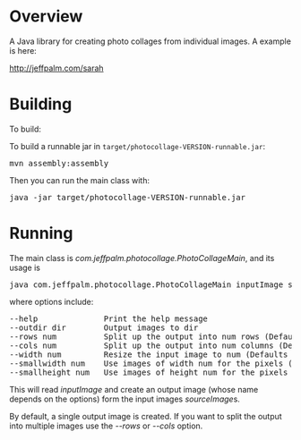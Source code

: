 # Overview

A Java library for creating photo collages from individual images. A example is here:

  http://jeffpalm.com/sarah
  
# Building

To build:

To build a runnable jar in `target/photocollage-VERSION-runnable.jar`:

<pre>
mvn assembly:assembly
</pre>

Then you can run the main class with:
<pre>
java -jar target/photocollage-VERSION-runnable.jar
</pre>

# Running

The main class is *com.jeffpalm.photocollage.PhotoCollageMain*, and its usage is

<pre>
java com.jeffpalm.photocollage.PhotoCollageMain inputImage sourceImage+ [option+]
</pre>

where options include:

<pre>
--help              Print the help message
--outdir dir        Output images to dir
--rows num          Split up the output into num rows (Defaults to 1)
--cols num          Split up the output into num columns (Defaults to 1)
--width num         Resize the input image to num (Defaults to 200px)
--smallwidth num    Use images of width num for the pixels (Defaults to 50px)
--smallheight num   Use images of height num for the pixels (Defaults to 50px)
</pre>

This will read *inputImage* and create an output image (whose 
name depends on the options) form the input images *sourceImage*s.

By default, a single output image is created. If you want to split the output into multiple 
images use the *--rows* or *--cols* option.